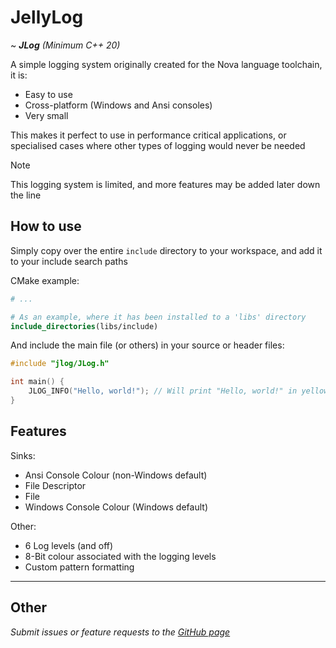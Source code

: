 # JellyLog

~ ***JLog*** *(Minimum C++ 20)*

A simple logging system originally created for the Nova language toolchain, it is:
- Easy to use
- Cross-platform (Windows and Ansi consoles)
- Very small

This makes it perfect to use in performance critical applications, or specialised cases where other types of logging would never be needed

> [!NOTE]
> This logging system is limited, and more features may be added later down the line

## How to use

Simply copy over the entire `include` directory to your workspace, and add it to your include search paths

CMake example:
```cmake
# ...

# As an example, where it has been installed to a 'libs' directory
include_directories(libs/include)
```

And include the main file (or others) in your source or header files:

```c++
#include "jlog/JLog.h"

int main() {
    JLOG_INFO("Hello, world!"); // Will print "Hello, world!" in yellow (as default)
}
```

## Features

Sinks:
- Ansi Console Colour (non-Windows default)
- File Descriptor
- File
- Windows Console Colour (Windows default)

Other:
- 6 Log levels (and off)
- 8-Bit colour associated with the logging levels
- Custom pattern formatting

---

## Other

*Submit issues or feature requests to the [GitHub page](https://github.com/Swackyy/jlog)*